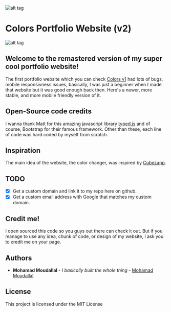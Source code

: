 ![alt tag](http://imgur.com/jkkLJw1.png)
# Colors Portfolio Website (v2)
![alt tag](http://imgur.com/7Bqulut.png)

## Welcome to the remastered version of my super cool portfolio website!
The first portfolio website which you can check [Colors v1](https://www.github.com/moudallal/colors-v1) had lots of bugs, mobile responsivness issues, basically, I was just a beginner when I made that website but it was good enough back then.
Here's a newer, more stable, and more mobile friendly version of it.

## Open-Source code credits
I wanna thank Matt for this amazing javascript library [typed.js](https://github.com/mattboldt/typed.js/) and of course, Bootstrap for their famous framework. Other than these, each line of code was hard coded by myself from scratch.

## Inspiration
The main idea of the website, the color changer, was inspired by [Cubezapp](https://github.com/unixpickle/cubezapp).

## TODO
- [x] Get a custom domain and link it to my repo here on github.
- [x] Get a custom email address with Google that matches my custom domain.

## Credit me!
I open sourced this code so you guys out there can check it out. But if you manage to use any idea, chunk of code, or design of my website, I ask you to credit me on your page.

## Authors
* **Mohamad Moudallal** - *I basically built the whole thing* - [Mohamad Moudallal](https://www.github.com/moudallal)

## License
This project is licensed under the MIT License
